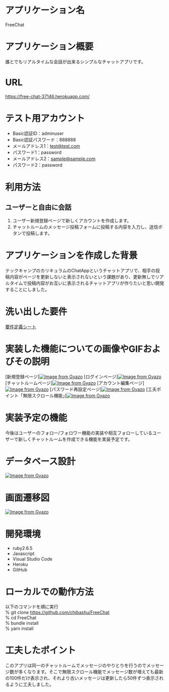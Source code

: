 # アプリケーション名

FreeChat

# アプリケーション概要

誰とでもリアルタイムな会話が出来るシンプルなチャットアプリです。

# URL

https://free-chat-37146.herokuapp.com/

# テスト用アカウント

- Basic認証ID：adminuser
- Basic認証パスワード：888888
- メールアドレス1：test@test.com
- パスワード1：password
- メールアドレス2：sample@sample.com
- パスワード2：password

# 利用方法

## ユーザーと自由に会話

1. ユーザー新規登録ページで新しくアカウントを作成します。
2. チャットルームのメッセージ投稿フォームに投稿する内容を入力し、送信ボタンで投稿します。

# アプリケーションを作成した背景

テックキャンプのカリキュラムのChatAppというチャットアプリで、相手の投稿内容がページを更新しないと表示されないという課題があり、更新無しでリアルタイムで投稿内容がお互いに表示されるチャットアプリが作りたいと思い開発することにしました。

# 洗い出した要件

[要件定義シート](https://docs.google.com/spreadsheets/d/1bkiH4GMnacMiWhnU9ZZuSz-AZgrPljJljB8mhwrSMJA/edit?usp=sharing)

# 実装した機能についての画像やGIFおよびその説明
[新規登録ページ][![Image from Gyazo](https://i.gyazo.com/3aebfdeac4c7db8fb18ee1f8b8c30b1f.png)](https://gyazo.com/3aebfdeac4c7db8fb18ee1f8b8c30b1f)
[ログインページ][![Image from Gyazo](https://i.gyazo.com/85694b37505aca4a3763f053abb1cc0f.png)](https://gyazo.com/85694b37505aca4a3763f053abb1cc0f)
[チャットルームページ][![Image from Gyazo](https://i.gyazo.com/d66c945d29e9df04c3bc81760e437e17.png)](https://gyazo.com/d66c945d29e9df04c3bc81760e437e17)
[アカウント編集ページ][![Image from Gyazo](https://i.gyazo.com/975f4ffaa300d1b496f314dc9b6c796b.png)](https://gyazo.com/975f4ffaa300d1b496f314dc9b6c796b)
[パスワード再設定ページ][![Image from Gyazo](https://i.gyazo.com/99e97b437bf96faca61f5afd28e3e6b6.png)](https://gyazo.com/99e97b437bf96faca61f5afd28e3e6b6)
[工夫ポイント「無限スクロール機能」][![Image from Gyazo](https://i.gyazo.com/a3308a8c3a17811abb80a6ea95125136.gif)](https://gyazo.com/a3308a8c3a17811abb80a6ea95125136)

# 実装予定の機能

今後はユーザーのフォロー/フォロワー機能の実装や相互フォローしているユーザーで新しくチャットルームを作成できる機能を実装予定です。

# データベース設計

[![Image from Gyazo](https://i.gyazo.com/ab707f9b509244d69c3c6a329ccb354b.png)](https://gyazo.com/ab707f9b509244d69c3c6a329ccb354b)

# 画面遷移図

[![Image from Gyazo](https://i.gyazo.com/0eb9989227cefde18f4bd1682d2ba3ef.png)](https://gyazo.com/0eb9989227cefde18f4bd1682d2ba3ef)

# 開発環境

- ruby2.6.5
- Javascript
- Visual Studio Code
- Heroku
- GitHub

# ローカルでの動作方法

以下のコマンドを順に実行  
% git clone https://github.com/chibashu/FreeChat  
% cd FreeChat  
% bundle install  
% yarn install  

# 工夫したポイント

このアプリは同一のチャットルームでメッセージのやりとりを行うのでメッセージ数が多くなります。そこで無限スクロール機能でメッセージ数が増えても最新の100件だけ表示され、それより古いメッセージは更新したら50件ずつ表示されるように工夫しました。